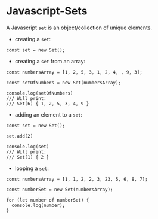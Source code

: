 # Javascript-Sets

A Javascript `set` is an object/collection of unique elements.

* creating a `set`:

```
const set = new Set();
```

* creating a `set` from an array:

```
const numbersArray = [1, 2, 5, 3, 1, 2, 4, , 9, 3];

const setOfNumbers = new Set(numbersArray);

console.log(setOfNumbers)
/// Will print:
/// Set(6) { 1, 2, 5, 3, 4, 9 }
```
* adding an element to a `set`:

```
const set = new Set();

set.add(2)

console.log(set)
/// Will print:
/// Set(1) { 2 }
```
* looping a `set`:

```
const numbersArray = [1, 1, 2, 2, 3, 23, 5, 6, 8, 7];

const numberSet = new Set(numbersArray);

for (let number of numberSet) {
  console.log(number);
}
```
